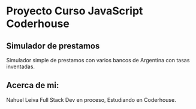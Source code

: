 # Proyecto Curso JavaScript Coderhouse
## Simulador de prestamos
Simulador simple de prestamos con varios bancos de Argentina con tasas inventadas.

## Acerca de mi:
Nahuel Leiva Full Stack Dev en proceso, Estudiando en Coderhouse. 
